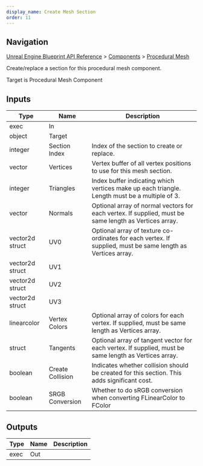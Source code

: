 ```yaml
---
display_name: Create Mesh Section
order: 11
---
```

## Navigation

[Unreal Engine Blueprint API Reference](https://dev.epicgames.com/documentation/en-us/unreal-engine/BlueprintAPI) > [Components](https://dev.epicgames.com/documentation/en-us/unreal-engine/BlueprintAPI/Components) > [Procedural Mesh](https://dev.epicgames.com/documentation/en-us/unreal-engine/BlueprintAPI/Components/ProceduralMesh)

Create/replace a section for this procedural mesh component.

Target is Procedural Mesh Component

## Inputs

| Type | Name | Description |
| --- | --- | --- |
| exec | In |  |
| object | Target |  |
| integer | Section Index | Index of the section to create or replace. |
| vector | Vertices | Vertex buffer of all vertex positions to use for this mesh section. |
| integer | Triangles | Index buffer indicating which vertices make up each triangle. Length must be a multiple of 3. |
| vector | Normals | Optional array of normal vectors for each vertex. If supplied, must be same length as Vertices array. |
| vector2d struct | UV0 | Optional array of texture co-ordinates for each vertex. If supplied, must be same length as Vertices array. |
| vector2d struct | UV1 |  |
| vector2d struct | UV2 |  |
| vector2d struct | UV3 |  |
| linearcolor | Vertex Colors | Optional array of colors for each vertex. If supplied, must be same length as Vertices array. |
| struct | Tangents | Optional array of tangent vector for each vertex. If supplied, must be same length as Vertices array. |
| boolean | Create Collision | Indicates whether collision should be created for this section. This adds significant cost. |
| boolean | SRGB Conversion | Whether to do sRGB conversion when converting FLinearColor to FColor |

## Outputs

| Type | Name | Description |
| --- | --- | --- |
| exec | Out |  |
